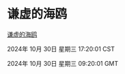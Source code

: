 # 谦虚的海鸥
[谦虚的海鸥](http://219.139.197.74:56308/qxdho/course/base/hotlink/index.php)

2024年 10月 30日 星期三 17:20:01 CST

2024年 10月 30日 星期三 09:20:01 GMT
